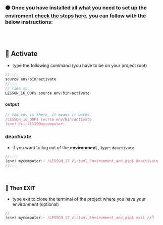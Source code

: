 ### 🟠 Once you have installed all what you need to set up the enviroment [check the steps here](./z__all_mds/27_Virtual_1_Environments.md), you can follow with the below instructions:

<br>
<br>

## 🍭 Activate

- type the following command (you have to be on your project root)

```javascript
//💡💡💡
source env/bin/activate
//💡💡💡
// like so:
LESSON_16_OOP$ source env/bin/activate
```

#### output

```javascript
// the env is there, it means it works
/LESSON_16_OOP$ source env/bin/activate
(env) dci-st119@mycomputer:
```

### deactivate

- if you want to log out of the **environment** , type: `deactivate`

```javascript
//💡💡💡
(env) mycomputer:~ /LESSON_17_Virtual_Environment_and_pip$ deactivate
//💡💡💡

```

<br>

### 🍊 Then EXIT

- type exit to close the terminal of the project where you have your environment (optional)

```javascript
//
(env) mycomputer:~ /LESSON_17_Virtual_Environment_and_pip$ exit //✋


```
